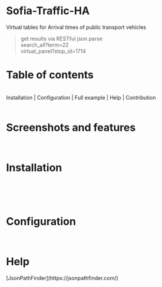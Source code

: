 # Sofia-Traffic-HA
Virtual tables for Arrival times of public transport vehicles<br>
> get results via RESTful json parse  <br>
> search_all?term=22
> <br>
> virtual_panel?stop_id=1714 
<h1>Table of contents</h1><br>
Installation | Configuration | Full example | Help | Contribution
<br><br>
<h1>Screenshots and features</h1>
<br>

<h1>Installation<h1>
<br>

<h1>Configuration</h1>
  <br>
<h1>Help</h1>
[JsonPathFinder](https://jsonpathfinder.com/)
